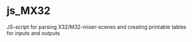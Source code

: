 # js_MX32
JS-script for parsing X32/M32-mixer-scenes and creating printable tables for inputs and outputs
